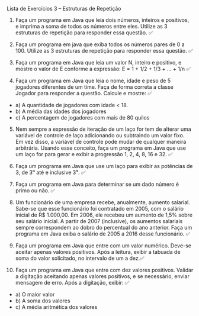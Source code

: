 Lista de Exercícios 3 – Estruturas de Repetição

1. Faça um programa em Java que leia dois números, inteiros e positivos, e imprima a
soma de todos os números entre eles. Utilize as 3 estruturas de repetição para
responder essa questão. ✅

2. Faça um programa em java que exiba todos os números pares de 0 a 100. Utilize
as 3 estruturas de repetição para responder essa questão. ✅

3. Faça um programa em Java que leia um valor N, inteiro e positivo, e mostre o valor
de E conforme a expressão: E = 1 + 1/2 + 1/3 + ... + 1/n ✅

4. Faça um programa em Java que leia o nome, idade e peso de 5 jogadores
diferentes de um time. Faça de forma correta a classe Jogador para responder a
questão. Calcule e mostre: ✅

- a) A quantidade de jogadores com idade < 18.
- b) A média das idades dos jogadores
- c) A percentagem de jogadores com mais de 80 quilos

5. Nem sempre a expressão de iteração de um laço for tem de alterar uma variável de controle de laço adicionando ou subtraindo um valor fixo. Em vez disso, a variável de controle pode mudar de qualquer maneira arbitrária. Usando esse conceito, faça um programa em Java que use um laço for para gerar e exibir a progressão 1, 2, 4, 8, 16 e 32. ✅

6. Faça um programa em Java que use um laço para exibir as potências de 3, de 3⁰ até e inclusive 3⁹. ✅

7. Faça um programa em Java para determinar se um dado número é primo ou não. ✅

8. Um funcionário de uma empresa recebe, anualmente, aumento salarial. Sabe-se
que esse funcionário foi contratado em 2005, com o salário inicial de R$ 1.000,00.
Em 2006, ele recebeu um aumento de 1,5% sobre seu salário inicial. A partir de
2007 (inclusive), os aumentos salariais sempre correspondem ao dobro do
percentual do ano anterior. Faça um programa em Java exiba o salário de 2005 a
2016 desse funcionário. ✅


9. Faça um programa em Java que entre com um valor numérico. Deve-se aceitar apenas valores positivos. Após a leitura, exibir a tabuada de soma do valor solicitado, no intervalo de um a dez.✅

10. Faça um programa em Java que entre com dez valores positivos. Validar a digitação aceitando apenas valores positivos, e se necessário, enviar mensagem de erro. Após a digitação, exibir: ✅
- a) O maior valor
- b) A soma dos valores
- c) A média aritmética dos valores